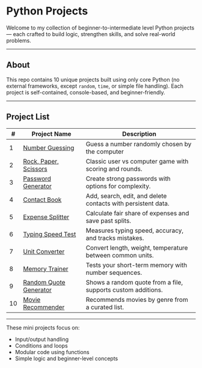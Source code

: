 # Python Projects
Welcome to my collection of beginner-to-intermediate level Python projects — each crafted to build logic, strengthen skills, and solve real-world problems.

---

## About 
This repo contains 10 unique projects built using only core Python (no external frameworks, except `random`, `time`, or simple file handling). Each project is self-contained, console-based, and beginner-friendly.

---

## Project List

| #  | Project Name               | Description                                                   |
|----|----------------------------|---------------------------------------------------------------|
| 1  | [Number Guessing](./Number_Guessing_Game/)     | Guess a number randomly chosen by the computer          |
| 2  | [Rock, Paper, Scissors](./Rock_Paper_Scissors_Game/)         | Classic user vs computer game with scoring and rounds.        |
| 3  | [Password Generator](./Password_Generator/)             | Create strong passwords with options for complexity.          |
| 4  | [Contact Book](./Simple_Contact_Book/)                         | Add, search, edit, and delete contacts with persistent data.  |
| 5  | [Expense Splitter](./Expense_Splitter/)                 | Calculate fair share of expenses and save past splits.        |
| 6  | [Typing Speed Test](./Typing_Speed_Test/)              | Measures typing speed, accuracy, and tracks mistakes.         |
| 7  | [Unit Converter](./Unit_Converter/)                    | Convert length, weight, temperature between common units.     |
| 8  | [Memory Trainer](./Memory_Game/)                    | Tests your short-term memory with number sequences.           |
| 9  | [Random Quote Generator](./Random_Quote_Generator/)    | Shows a random quote from a file, supports custom additions.  |
| 10 | [Movie Recommender](./Movie_Recommender/)      | Recommends movies by genre from a curated list.   |

---
These mini projects focus on:

- Input/output handling
- Conditions and loops
- Modular code using functions
- Simple logic and beginner-level concepts

